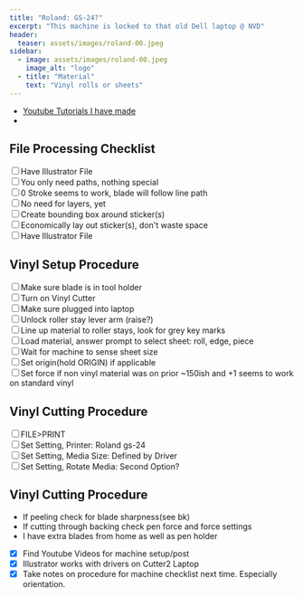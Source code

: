 ```yaml
---
title: "Roland: GS-24?"
excerpt: "This machine is locked to that old Dell laptop @ NVD"
header:
  teaser: assets/images/roland-00.jpeg
sidebar:
  - image: assets/images/roland-00.jpeg
    image_alt: "logo"
  - title: "Material"
    text: "Vinyl rolls or sheets"
---
```


- [Youtube Tutorials I have made](https://www.youtube.com/watch?v=PJki4vz0VME&list=PLOp_3nQQSl_nJC55ekz_gUPkL9mpoWOQp&pp=gAQBiAQB)
- 

## File Processing Checklist

<input type="checkbox" name="0" value="0">Have Illustrator File<br>
<input type="checkbox" name="0" value="0">You only need paths, nothing special<br>
<input type="checkbox" name="0" value="0">0 Stroke seems to work, blade will follow line path<br>
<input type="checkbox" name="0" value="0">No need for layers, yet<br>
<input type="checkbox" name="0" value="0">Create bounding box around sticker(s)<br>
<input type="checkbox" name="0" value="0">Economically lay out sticker(s), don't waste space<br>
<input type="checkbox" name="0" value="0">Have Illustrator File<br>

## Vinyl Setup Procedure

<input type="checkbox" name="0" value="0">Make sure blade is in tool holder<br>
<input type="checkbox" name="0" value="0">Turn on Vinyl Cutter<br>
<input type="checkbox" name="0" value="0">Make sure plugged into laptop<br>
<input type="checkbox" name="0" value="0">Unlock roller stay lever arm (raise?)<br>
<input type="checkbox" name="0" value="0">Line up material to roller stays, look for grey key marks <br>
<input type="checkbox" name="0" value="0">Load material, answer prompt to select sheet: roll, edge, piece<br>
<input type="checkbox" name="0" value="0">Wait for machine to sense sheet size<br>
<input type="checkbox" name="0" value="0">Set origin(hold ORIGIN) if applicable<br>
<input type="checkbox" name="0" value="0">Set force if non vinyl material was on prior ~150ish and +1 seems to work on standard vinyl<br>

## Vinyl Cutting Procedure
<input type="checkbox" name="0" value="0">FILE>PRINT<br>
<input type="checkbox" name="0" value="0">Set Setting, Printer: Roland gs-24<br>
<input type="checkbox" name="0" value="0">Set Setting, Media Size: Defined by Driver<br>
<input type="checkbox" name="0" value="0">Set Setting, Rotate Media: Second Option?<br>

## Vinyl Cutting Procedure
- If peeling check for blade sharpness(see bk)
- If cutting through backing check pen force and force settings
- I have extra blades from home as well as pen holder

- [X] Find Youtube Videos for machine setup/post
- [X] Illustrator works with drivers on Cutter2 Laptop
- [X] Take notes on procedure for machine checklist next time. Especially orientation.
